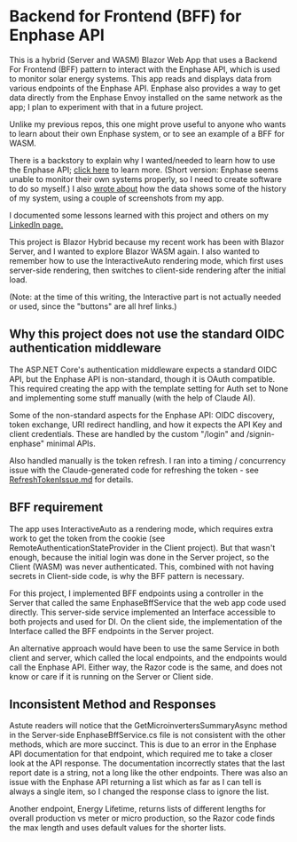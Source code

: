 # Backend for Frontend (BFF) for Enphase API

This is a hybrid (Server and WASM) Blazor Web App that uses a Backend For Frontend (BFF) 
pattern to interact with the Enphase API, which is used to monitor solar energy systems.
This app reads and displays data from various endpoints of the Enphase API. Enphase also 
provides a way to get data directly from the Enphase Envoy installed on the same network 
as the app; I plan to experiment with that in a future project.

Unlike my previous repos, this one might prove useful to anyone who wants to learn about their own 
Enphase system, or to see an example of a BFF for WASM.

There is a backstory to explain why I wanted/needed to learn how to use the Enphase API; 
[click here](BackStory.md) to learn more. (Short version: Enphase seems unable to monitor their own 
systems properly, so I need to create software to do so myself.) I also [wrote about](History.md) 
how the data shows some of the history of my system, using a couple of screenshots from my app.

I documented some lessons learned with this project and others on my 
[LinkedIn page.](https://www.linkedin.com/in/jimzuras)

This project is Blazor Hybrid because my recent work has been with Blazor Server, and I wanted to 
explore Blazor WASM again. I also wanted to remember how to use the InteractiveAuto rendering mode,
which first uses server-side rendering, then switches to client-side rendering after the initial load.

(Note: at the time of this writing, the Interactive part is not actually needed or used, since
the "buttons" are all href links.)


## Why this project does not use the standard OIDC authentication middleware

The ASP.NET Core's authentication middleware expects a standard OIDC API, but the Enphase API is 
non-standard, though it is OAuth compatible. This required creating the app with the 
template setting for Auth set to None and implementing some stuff manually 
(with the help of Claude AI).

Some of the non-standard aspects for the Enphase API: OIDC discovery, token exchange, 
URI redirect handling, and how it expects the API Key and client credentials. 
These are handled by the custom "/login" and /signin-enphase" minimal APIs.

Also handled manually is the token refresh. I ran into a timing / concurrency issue with the
Claude-generated code for refreshing the token - see 
[RefreshTokenIssue.md](RefreshTokenIssue.md) for details.


## BFF requirement

The app uses InteractiveAuto as a rendering mode, which requires extra work to get the 
token from the cookie (see RemoteAuthenticationStateProvider in the Client project). 
But that wasn't enough, because the initial login was done in the Server project, so the 
Client (WASM) was never authenticated. This, combined with not having secrets
in Client-side code, is why the BFF pattern is necessary.

For this project, I implemented BFF endpoints using a controller in the Server that called the 
same EnphaseBffService that the web app code used directly. This server-side service implemented
an Interface accessible to both projects and used for DI. On the client side, the implementation of 
the Interface called the BFF endpoints in the Server project.

An alternative approach would have been to use the same Service in both client and server,
which called the local endpoints, and the endpoints would call the Enphase API. Either way, 
the Razor code is the same, and does not know or care if it is running on the Server or Client side.

## Inconsistent Method and Responses

Astute readers will notice that the GetMicroinvertersSummaryAsync method in the Server-side
EnphaseBffService.cs file is not consistent with the other methods, which are more succinct.
This is due to an error in the Enphase API documentation for that endpoint, which required
me to take a closer look at the API response. The documentation incorrectly states that 
the last report date is a string, not a long like the other endpoints. There was also an
issue with the Enphase API returning a list which as far as I can tell is always a single item,
so I changed the response class to ignore the list.

Another endpoint, Energy Lifetime, returns lists of different lengths for overall production
vs meter or micro production, so the Razor code finds the max length and uses default values 
for the shorter lists.
